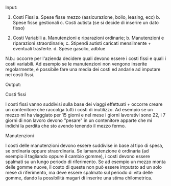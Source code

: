 Input:
1)	Costi Fissi 
  a.	Spese fisse mezzo (assicurazione, bollo, leasing, ecc)
  b.	Spese fisse gestionali
  c.	Costi autista (se si decide di inserire un dato fisso)
  
2)	Costi Variabili
  a. Manutenzioni e riparazioni ordinarie;
  b. Manutenzioni e riparazioni straordinarie;
  c. Stipendi autisti caricati mensilmente + eventuali trasferte. 
  d. Spese gasolio, adblue
  
  
N.b.:
occorre per l'azienda decidere quali devono essere i costi fissi e quali i costi variabili. Ad esempio se le manutenzioni non vengono inserite regolarmente, è possibile fare una media dei costi ed andarle ad imputare nei costi fissi. 

Output:

Costi fissi

I costi fissi vanno suddivisi sulla base dei viaggi effettuati + occorre creare un contenitore che raccolga tutti i costi di inutilizzo. Ad esempio se un mezzo mi ha viaggiato per 15 giorni e nel mese i giorni lavorativi sono 22, i 7 giorni di non lavoro devono "pesare" in un contenitore apparte che mi indichi la perdita che sto avendo tenendo il mezzo fermo. 

Manutenzioni

I costi delle manutenzioni devono essere suddivise in base al tipo di spesa, se ordinaria oppure straordinaria. Se lamanutenzione è ordinaria (ad esempio il tagliando oppure il cambio gomme), i costi devono essere spalmati su un lungo periodo di riferimento. Se ad esempio un mezzo monta delle gomme nuove, il costo di queste non può essere imputato ad un solo mese di riferimento, ma deve essere spalmato sul periodo di vita delle gomme, dando la possibilità magari di inserire una stima chilometrica. 
